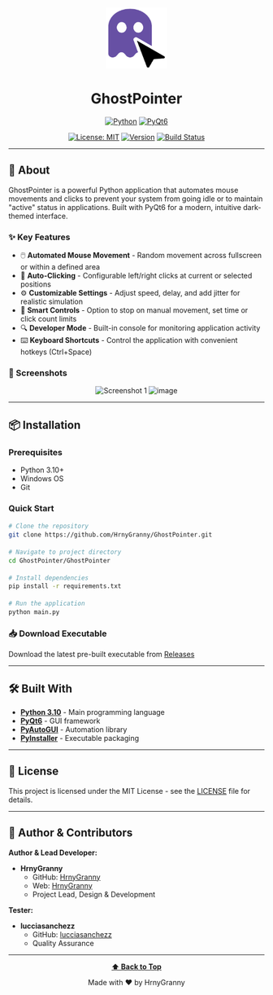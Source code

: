 <div align="center">

<!-- LOGO -->
<img src="GhostPointer/assets/GhostPointer.png" alt="GhostPointer Logo" width="120" height="120">

<!-- PROJECT NAME -->
# GhostPointer

<!-- LANGUAGE BADGES -->
[![Python](https://img.shields.io/badge/Python-3776AB?style=for-the-badge&logo=python&logoColor=white)](https://www.python.org/)
[![PyQt6](https://img.shields.io/badge/PyQt6-41CD52?style=for-the-badge&logo=qt&logoColor=white)](https://riverbankcomputing.com/software/pyqt/)

<!-- STATUS BADGES -->
[![License: MIT](https://img.shields.io/badge/License-MIT-yellow.svg?style=for-the-badge)](LICENSE)
[![Version](https://img.shields.io/badge/version-1.0.1-blue.svg?style=for-the-badge)](releases)
[![Build Status](https://img.shields.io/github/actions/workflow/status/HrnyGranny/GhostPointer/build.yml?style=for-the-badge)](https://github.com/HrnyGranny/GhostPointer/actions)

</div>

---

## 🚀 About

GhostPointer is a powerful Python application that automates mouse movements and clicks to prevent your system from going idle or to maintain "active" status in applications. Built with PyQt6 for a modern, intuitive dark-themed interface.

### ✨ Key Features

- 🖱️ **Automated Mouse Movement** - Random movement across fullscreen or within a defined area
- 🔄 **Auto-Clicking** - Configurable left/right clicks at current or selected positions
- ⚙️ **Customizable Settings** - Adjust speed, delay, and add jitter for realistic simulation
- 🛑 **Smart Controls** - Option to stop on manual movement, set time or click count limits
- 🔍 **Developer Mode** - Built-in console for monitoring application activity
- ⌨️ **Keyboard Shortcuts** - Control the application with convenient hotkeys (Ctrl+Space)

### 📸 Screenshots

<div align="center">
  <img width="400" height="500" alt="Screenshot 1" src="https://github.com/user-attachments/assets/085bac0a-8192-4d15-9d1c-71eaca7f8dc9" />
  <img width="400" height="500" alt="image" src="https://github.com/user-attachments/assets/1136d7e7-a025-42a2-9851-113b827eec65" />

</div>

---

## 📦 Installation

### Prerequisites

- Python 3.10+
- Windows OS
- Git

### Quick Start

```bash
# Clone the repository
git clone https://github.com/HrnyGranny/GhostPointer.git

# Navigate to project directory
cd GhostPointer/GhostPointer

# Install dependencies
pip install -r requirements.txt

# Run the application
python main.py
```

### 📥 Download Executable

Download the latest pre-built executable from [Releases](https://github.com/HrnyGranny/GhostPointer/releases)

---

## 🛠️ Built With

- **[Python 3.10](https://python.org)** - Main programming language
- **[PyQt6](https://riverbankcomputing.com/software/pyqt/)** - GUI framework
- **[PyAutoGUI](https://pyautogui.readthedocs.io/)** - Automation library
- **[PyInstaller](https://pyinstaller.org/)** - Executable packaging

---

## 📄 License

This project is licensed under the MIT License - see the [LICENSE](LICENSE) file for details.

---

## 👤 Author & Contributors

**Author & Lead Developer:**
- **HrnyGranny**
  - GitHub: [HrnyGranny](https://github.com/HrnyGranny)
  - Web: [HrnyGranny](https://hrnygranny.github.io/)
  - Project Lead, Design & Development

**Tester:**
- **lucciasanchezz**
  - GitHub: [lucciasanchezz](https://github.com/lucciasanchezz)
  - Quality Assurance

---

<div align="center">

**[⬆ Back to Top](#ghostpointer)**

Made with ❤️ by HrnyGranny

</div>
